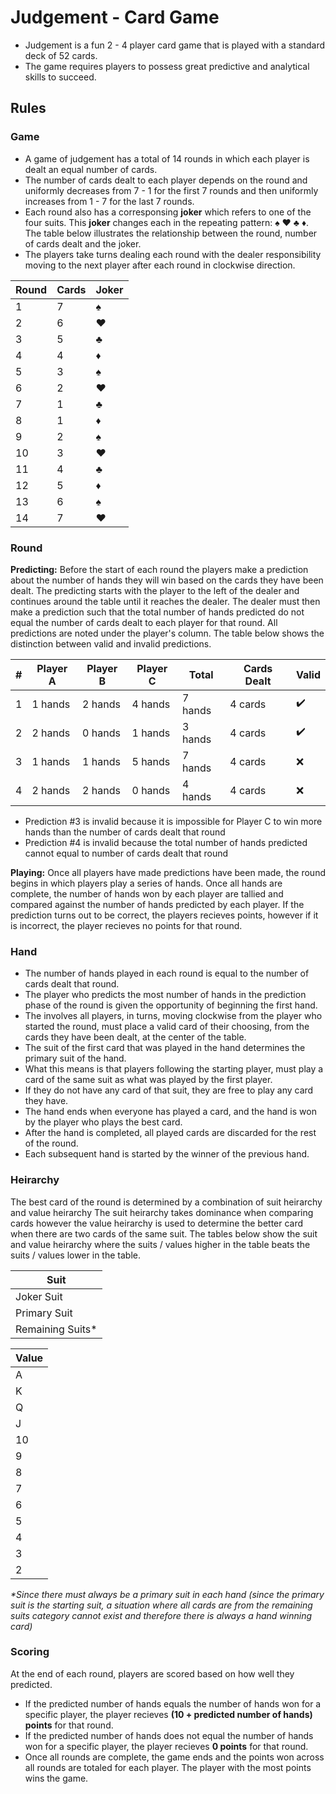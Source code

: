 # Judgement - Card Game
- Judgement is a fun 2 - 4 player card game that is played with a standard deck of 52 cards. 
- The game requires players to possess great predictive and analytical skills to succeed.

## Rules
### Game
- A game of judgement has a total of 14 rounds in which each player is dealt an equal number of cards. 
- The number of cards dealt to each player depends on the round and uniformly decreases from 7 - 1 for the first 7 rounds and then uniformly increases from 1 - 7 for the last 7 rounds. 
- Each round also has a corresponsing **joker** which refers to one of the four suits. This **joker** changes each in the repeating pattern: :spades: :hearts: :clubs: :diamonds:. The table below illustrates the relationship between the round, number of cards dealt and the joker. 
- The players take turns dealing each round with the dealer responsibility moving to the next player after each round in clockwise direction.

| Round | Cards | Joker |
| ----------- | ----------- | ----------- |
| 1 | 7 | :spades: |
| 2 | 6 | :hearts: |
| 3 | 5 | :clubs: |
| 4 | 4 | :diamonds: |
| 5 | 3 | :spades: |
| 6 | 2 | :hearts: |
| 7 | 1 | :clubs: |
| 8 | 1 | :diamonds: |
| 9 | 2 | :spades: |
| 10 | 3 | :hearts: |
| 11 | 4 | :clubs: |
| 12 | 5 | :diamonds: |
| 13 | 6 | :spades: |
| 14 | 7 | :hearts: |

### Round
**Predicting:**
Before the start of each round the players make a prediction about the number of hands they will win based on the cards they have been dealt. The predicting starts with the player to the left of the dealer and continues around the table until it reaches the dealer. The dealer must then make a prediction such that the total number of hands predicted do not equal the number of cards dealt to each player for that round. All predictions are noted under the player's column. The table below shows the distinction between valid and invalid predictions. 

| # | Player A | Player B | Player C | Total | Cards Dealt | Valid |
| - | ----------- | ----------- | ----------- | ----------- | ----------- | ----------- |
| 1 | 1 hands | 2 hands | 4 hands | 7 hands | 4 cards | :heavy_check_mark: |
| 2 | 2 hands | 0 hands | 1 hands | 3 hands | 4 cards | :heavy_check_mark: |
| 3 | 1 hands | 1 hands | 5 hands | 7 hands | 4 cards | :x: | 
| 4 | 2 hands | 2 hands | 0 hands | 4 hands | 4 cards | :x: | 

- Prediction #3 is invalid because it is impossible for Player C to win more hands than the number of cards dealt that round
- Prediction #4 is invalid because the total number of hands predicted cannot equal to number of cards dealt that round

**Playing:**
Once all players have made predictions have been made, the round begins in which players play a series of hands. Once all hands are complete, the number of hands won by each player are tallied and compared against the number of hands predicted by each player. If the prediction turns out to be correct, the players recieves points, however if it is incorrect, the player recieves no points for that round.

### Hand
- The number of hands played in each round is equal to the number of cards dealt that round. 
- The player who predicts the most number of hands in the prediction phase of the round is given the opportunity of beginning the first hand. 
- The involves all players, in turns, moving clockwise from the player who started the round, must place a valid card of their choosing, from the cards they have been dealt, at the center of the table. 
- The suit of the first card that was played in the hand determines the primary suit of the hand. 
- What this means is that players following the starting player, must play a card of the same suit as what was played by the first player. 
- If they do not have any card of that suit, they are free to play any card they have. 
- The hand ends when everyone has played a card, and the hand is won by the player who plays the best card. 
- After the hand is completed, all played cards are discarded for the rest of the round. 
- Each subsequent hand is started by the winner of the previous hand.

### Heirarchy
The best card of the round is determined by a combination of suit heirarchy and value heirarchy
The suit heirarchy takes dominance when comparing cards however the value heirarchy is used to determine the better card when there are two cards of the same suit.
The tables below show the suit and value heirarchy where the suits / values higher in the table beats the suits / values lower in the table.

| Suit |  
| ----- |
| Joker Suit |
| Primary Suit |
| Remaining Suits* |

| Value |  
| ----- |
| A |
| K |
| Q | 
| J | 
| 10 |
| 9 |
| 8 | 
| 7 | 
| 6 |
| 5 |
| 4 | 
| 3 | 
| 2 |

*\*Since there must always be a primary suit in each hand (since the primary suit is the starting suit, a situation where all cards are from the remaining suits category cannot exist and therefore there is always a hand winning card)*

### Scoring
At the end of each round, players are scored based on how well they predicted. 
- If the predicted number of hands equals the number of hands won for a specific player, the player recieves **(10 + predicted number of hands) points** for that round. 
- If the predicted number of hands does not equal the number of hands won for a specific player, the player recieves **0 points** for that round.
- Once all rounds are complete, the game ends and the points won across all rounds are totaled for each player. The player with the most points wins the game.
